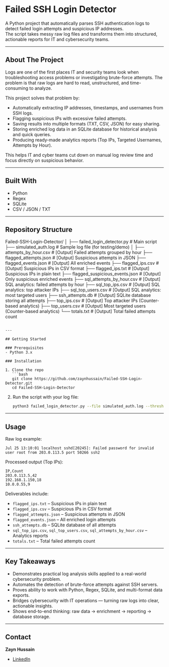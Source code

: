 # Failed SSH Login Detector  

A Python project that automatically parses SSH authentication logs to detect failed login attempts and suspicious IP addresses.  
The script takes messy raw log files and transforms them into structured, actionable reports for IT and cybersecurity teams.  

---

## About The Project  

Logs are one of the first places IT and security teams look when troubleshooting access problems or investigating brute-force attempts. The problem is that raw logs are hard to read, unstructured, and time-consuming to analyze.  

This project solves that problem by:  
- Automatically extracting IP addresses, timestamps, and usernames from SSH logs.  
- Flagging suspicious IPs with excessive failed attempts.  
- Saving results into multiple formats (TXT, CSV, JSON) for easy sharing.  
- Storing enriched log data in an SQLite database for historical analysis and quick queries.  
- Producing ready-made analytics reports (Top IPs, Targeted Usernames, Attempts by Hour).  

This helps IT and cyber teams cut down on manual log review time and focus directly on suspicious behavior.  

---

## Built With  

- Python  
- Regex  
- SQLite  
- CSV / JSON / TXT  

---

## Repository Structure  

Failed-SSH-Login-Detector/
│
├── failed_login_detector.py         # Main script
├── simulated_auth.log               # Sample log file (for testing/demo)
│
├── attempts_by_hour.csv             # [Output] Failed attempts grouped by hour
├── flagged_attempts.json            # [Output] Suspicious attempts in JSON
├── flagged_events.json              # [Output] All enriched events
├── flagged_ips.csv                  # [Output] Suspicious IPs in CSV format
├── flagged_ips.txt                  # [Output] Suspicious IPs in plain text
├── flagged_suspicious_events.json   # [Output] Only suspicious enriched events
├── sql_attempts_by_hour.csv         # [Output] SQL analytics: failed attempts by hour
├── sql_top_ips.csv                  # [Output] SQL analytics: top attacker IPs
├── sql_top_users.csv                # [Output] SQL analytics: most targeted users
├── ssh_attempts.db                  # [Output] SQLite database storing all attempts
├── top_ips.csv                      # [Output] Top attacker IPs (Counter-based analytics)
├── top_users.csv                    # [Output] Most targeted users (Counter-based analytics)
└── totals.txt                       # [Output] Total failed attempts count
```  

---

## Getting Started  

### Prerequisites  
- Python 3.x  

### Installation  

1. Clone the repo  
   ```bash
   git clone https://github.com/zaynhussain/Failed-SSH-Login-Detector.git
   cd Failed-SSH-Login-Detector
   ```

2. Run the script with your log file:  
   ```bash
   python3 failed_login_detector.py --file simulated_auth.log --threshold 3
   ```  

---

## Usage  

Raw log example:  
```log
Jul 25 13:10:01 localhost sshd[20245]: Failed password for invalid user root from 203.0.113.5 port 50266 ssh2
```

Processed output (Top IPs):  
```csv
IP,Count
203.0.113.5,42
192.168.1.150,18
10.0.0.55,9
```

Deliverables include:  
- `flagged_ips.txt` – Suspicious IPs in plain text  
- `flagged_ips.csv` – Suspicious IPs in CSV format  
- `flagged_attempts.json` – Suspicious attempts in JSON  
- `flagged_events.json` – All enriched login attempts  
- `ssh_attempts.db` – SQLite database of all attempts  
- `sql_top_ips.csv`, `sql_top_users.csv`, `sql_attempts_by_hour.csv` – Analytics reports  
- `totals.txt` – Total failed attempts count  

---

## Key Takeaways  

- Demonstrates practical log analysis skills applied to a real-world cybersecurity problem.  
- Automates the detection of brute-force attempts against SSH servers.  
- Proves ability to work with Python, Regex, SQLite, and multi-format data exports.  
- Bridges cybersecurity with IT operations — turning raw logs into clear, actionable insights.  
- Shows end-to-end thinking: raw data → enrichment → reporting → database storage.  

---

## Contact  

**Zayn Hussain**  
- [LinkedIn](https://www.linkedin.com/in/hussainzayn/)  
